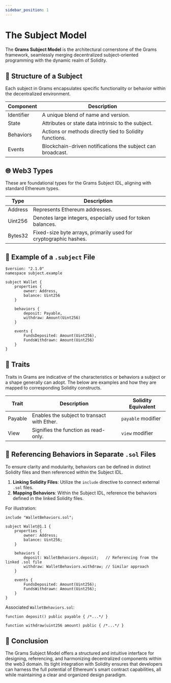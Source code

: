 ```yaml
---
sidebar_position: 1
---
```


# The Subject Model

The **Grams Subject Model** is the architectural cornerstone of the Grams framework, seamlessly merging decentralized subject-oriented programming with the dynamic realm of Solidity.

## 🧱 Structure of a Subject

Each subject in Grams encapsulates specific functionality or behavior within the decentralized environment.

| Component   | Description                                                |
|-------------|------------------------------------------------------------|
| Identifier  | A unique blend of name and version.                        |
| State       | Attributes or state data intrinsic to the subject.         |
| Behaviors   | Actions or methods directly tied to Solidity functions.    |
| Events      | Blockchain-driven notifications the subject can broadcast. |

## 🌐 Web3 Types

These are foundational types for the Grams Subject IDL, aligning with standard Ethereum types.

| Type    | Description                                                      |
|---------|------------------------------------------------------------------|
| Address | Represents Ethereum addresses.                                   |
| Uint256 | Denotes large integers, especially used for token balances.      |
| Bytes32 | Fixed-size byte arrays, primarily used for cryptographic hashes. |

## 📜 Example of a `.subject` File

```
$version: "2.1.0"
namespace subject.example

subject Wallet {
    properties {
        owner: Address,
        balance: Uint256
    }

    behaviors {
        deposit: Payable,
        withdraw: Amount(Uint256)
    }

    events {
        FundsDeposited: Amount(Uint256),
        FundsWithdrawn: Amount(Uint256)
    }
}
```

## 🔗 Traits

Traits in Grams are indicative of the characteristics or behaviors a subject or a shape generally can adopt. The below are examples and how they are mapped to corresponding Solidity constructs.

| Trait    | Description                                        | Solidity Equivalent |
|----------|----------------------------------------------------|---------------------|
| Payable  | Enables the subject to transact with Ether.        | `payable` modifier  |
| View     | Signifies the function as read-only.               | `view` modifier     |

## 📁 Referencing Behaviors in Separate `.sol` Files

To ensure clarity and modularity, behaviors can be defined in distinct Solidity files and then referenced within the Subject IDL.

1. **Linking Solidity Files**: Utilize the `include` directive to connect external `.sol` files.
2. **Mapping Behaviors**: Within the Subject IDL, reference the behaviors defined in the linked Solidity files.

For illustration:

```plaintext
include "WalletBehaviors.sol";

subject Wallet@1.1 {
    properties {
        owner: Address;
        balance: Uint256;
    }

    behaviors {
        deposit: WalletBehaviors.deposit;   // Referencing from the linked .sol file
        withdraw: WalletBehaviors.withdraw; // Similar approach
    }

    events {
        FundsDeposited: Amount(Uint256);
        FundsWithdrawn: Amount(Uint256);
    }
}
```

Associated `WalletBehaviors.sol`:

```solidity
function deposit() public payable { /*...*/ }

function withdraw(uint256 amount) public { /*...*/ }
```

## 🎉 Conclusion

The Grams Subject Model offers a structured and intuitive interface for designing, referencing, and harmonizing decentralized components within the web3 domain. Its tight integration with Solidity ensures that developers can harness the full potential of Ethereum's smart contract capabilities, all while maintaining a clear and organized design paradigm.
